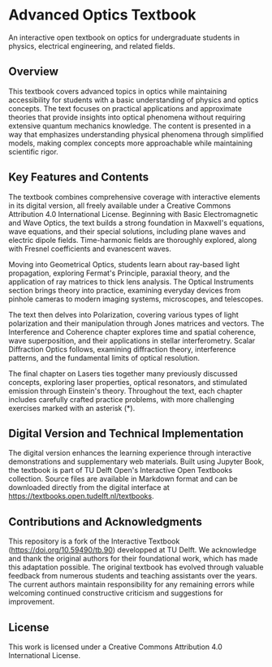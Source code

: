 # Advanced Optics Textbook

An interactive open textbook on optics for undergraduate students in physics, electrical engineering, and related fields.

## Overview

This textbook covers advanced topics in optics while maintaining accessibility for students with a basic understanding of physics and optics concepts. The text focuses on practical applications and approximate theories that provide insights into optical phenomena without requiring extensive quantum mechanics knowledge. The content is presented in a way that emphasizes understanding physical phenomena through simplified models, making complex concepts more approachable while maintaining scientific rigor.

## Key Features and Contents

The textbook combines comprehensive coverage with interactive elements in its digital version, all freely available under a Creative Commons Attribution 4.0 International License. Beginning with Basic Electromagnetic and Wave Optics, the text builds a strong foundation in Maxwell's equations, wave equations, and their special solutions, including plane waves and electric dipole fields. Time-harmonic fields are thoroughly explored, along with Fresnel coefficients and evanescent waves.

Moving into Geometrical Optics, students learn about ray-based light propagation, exploring Fermat's Principle, paraxial theory, and the application of ray matrices to thick lens analysis. The Optical Instruments section brings theory into practice, examining everyday devices from pinhole cameras to modern imaging systems, microscopes, and telescopes.

The text then delves into Polarization, covering various types of light polarization and their manipulation through Jones matrices and vectors. The Interference and Coherence chapter explores time and spatial coherence, wave superposition, and their applications in stellar interferometry. Scalar Diffraction Optics follows, examining diffraction theory, interference patterns, and the fundamental limits of optical resolution.

The final chapter on Lasers ties together many previously discussed concepts, exploring laser properties, optical resonators, and stimulated emission through Einstein's theory. Throughout the text, each chapter includes carefully crafted practice problems, with more challenging exercises marked with an asterisk (*).

## Digital Version and Technical Implementation

The digital version enhances the learning experience through interactive demonstrations and supplementary web materials. Built using Jupyter Book, the textbook is part of TU Delft Open's Interactive Open Textbooks collection. Source files are available in Markdown format and can be downloaded directly from the digital interface at https://textbooks.open.tudelft.nl/textbooks.

## Contributions and Acknowledgments

This repository is a fork of the Interactive Textbook (https://doi.org/10.59490/tb.90) developped at TU Delft. We acknowledge and thank the original authors for their foundational work, which has made this adaptation possible. 
The original textbook has evolved through valuable feedback from numerous students and teaching assistants over the years. The current authors maintain responsibility for any remaining errors while welcoming continued constructive criticism and suggestions for improvement.

## License

This work is licensed under a Creative Commons Attribution 4.0 International License.
